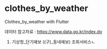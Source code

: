 # clothes_by_weather

Clothes_by_weather with Flutter

데이터 참고차료 : https://www.data.go.kr/index.do

1. 기상청_단기예보 ((구)_동네예보) 조회서비스ㄴ